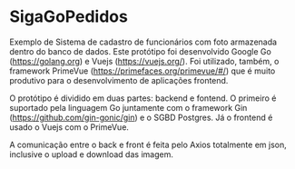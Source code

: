 # SigaGoPedidos
Exemplo de Sistema de cadastro de funcionários com foto armazenada dentro do banco de dados. Este protótipo foi desenvolvido Google Go (https://golang.org) e Vuejs (https://vuejs.org/). Foi utilizado, também, o framework PrimeVue (https://primefaces.org/primevue/#/) que é muito produtivo para o desenvolvimento de aplicações frontend.

O protótipo é dividido em duas partes: backend e fontend. O primeiro é suportado pela linguagem Go juntamente com o framework Gin (https://github.com/gin-gonic/gin) e o SGBD Postgres. Já o frontend é usado o Vuejs com o PrimeVue.

A comunicação entre o back e front é feita pelo Axios totalmente em json, inclusive o upload e download das imagem.
